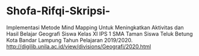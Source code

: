 # Shofa-Rifqi-Skripsi-
Implementasi Metode Mind Mapping Untuk Meningkatkan Aktivitas dan Hasil Belajar Geografi Siswa Kelas XI IPS 1 SMA Taman Siswa Teluk Betung Kota Bandar Lampung Tahun Pelajaran 2019/2020. http://digilib.unila.ac.id/view/divisions/Geografi/2020.html
